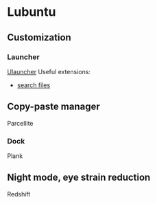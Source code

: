 # Lubuntu

## Customization
### Launcher
[Ulauncher](https://ulauncher.io/)
Useful extensions:
- [search files](https://github.com/compilelife/ulauncher-searchfile)

## Copy-paste manager
Parcellite

### Dock
Plank

## Night mode, eye strain reduction
Redshift
